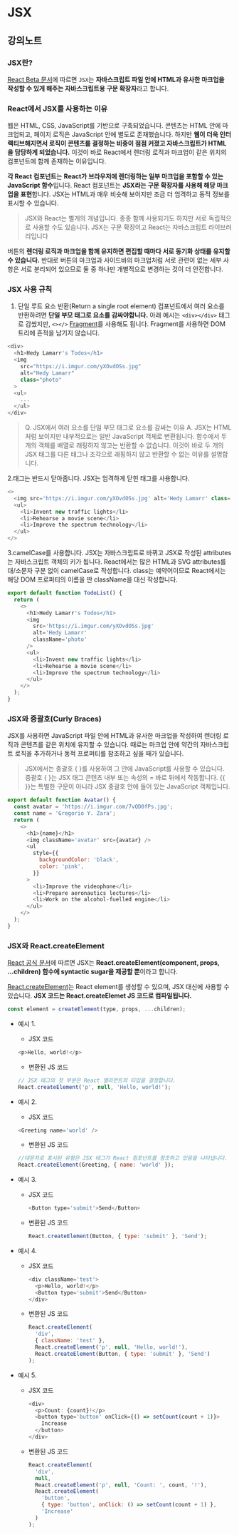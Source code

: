# JSX

## 강의노트

### JSX란?

[React Beta 문서](https://beta.reactjs.org/learn/writing-markup-with-jsx)에 따르면
`JSX`는 **자바스크립트 파일 안에 HTML과 유사한 마크업을 작성할 수 있게 해주는 자바스크립트용 구문 확장자**라고 합니다.

### React에서 JSX를 사용하는 이유

웹은 HTML, CSS, JavaScript를 기반으로 구축되었습니다.
콘텐츠는 HTML 안에 마크업되고, 페이지 로직은 JavaScript 안에 별도로 존재했습니다.
하지만 **웹이 더욱 인터랙티브해지면서 로직이 콘텐츠를 결정하는 비중이 점점 커졌고 자바스크립트가 HTML을 담당하게 되었습니다.**
이것이 바로 React에서 렌더링 로직과 마크업이 같은 위치의 컴포넌트에 함께 존재하는 이유입니다.

**각 React 컴포넌트**는 **React가 브라우저에 렌더링하는 일부 마크업을 포함할 수 있는 JavaScript 함수**입니다.
React 컴포넌트는 **JSX라는 구문 확장자를 사용해 해당 마크업을 표현**합니다. JSX는 HTML과 매우 비슷해 보이지만 조금 더 엄격하고 동적 정보를 표시할 수 있습니다.

> JSX와 React는 별개의 개념입니다. 종종 함께 사용되기도 하지만 서로 독립적으로 사용할 수도 있습니다. JSX는 구문 확장이고 React는 자바스크립트 라이브러리입니다

[](/images/react-component-image.png)
버튼의 **렌더링 로직과 마크업을 함께 유지하면 편집할 때마다 서로 동기화 상태를 유지할 수 있습니다.** 반대로 버튼의 마크업과 사이드바의 마크업처럼 서로 관련이 없는 세부 사항은 서로 분리되어 있으므로 둘 중 하나만 개별적으로 변경하는 것이 더 안전합니다.

### JSX 사용 규칙

1. 단일 루트 요소 반환(Return a single root element)
   컴포넌트에서 여러 요소를 반환하려면 **단일 부모 태그로 요소를 감싸야합니다.**
   아래 예시는 `<div></div>` 태그로 감쌌지만, `<></>` [Fragment](https://beta.reactjs.org/reference/react/Fragment)를 사용해도 됩니다. Fragment를 사용하면 DOM 트리에 흔적을 남기지 않습니다.

```typescript
<div>
  <h1>Hedy Lamarr's Todos</h1>
  <img
    src="https://i.imgur.com/yXOvdOSs.jpg"
    alt="Hedy Lamarr"
    class="photo"
  >
  <ul>
    ...
  </ul>
</div>
```

> Q. JSX에서 여러 요소를 단일 부모 태그로 요소를 감싸는 이유
> A. JSX는 HTML처럼 보이지만 내부적으로는 일반 JavaScript 객체로 변환됩니다. 함수에서 두 개의 객체를 배열로 래핑하지 않고는 반환할 수 없습니다. 이것이 바로 두 개의 JSX 태그를 다른 태그나 조각으로 래핑하지 않고 반환할 수 없는 이유를 설명합니다.

2.태그는 반드시 닫아줍니다.
JSX는 엄격하게 닫힌 태그를 사용합니다.

```typescript
<>
  <img src='https://i.imgur.com/yXOvdOSs.jpg' alt='Hedy Lamarr' class='photo' />
  <ul>
    <li>Invent new traffic lights</li>
    <li>Rehearse a movie scene</li>
    <li>Improve the spectrum technology</li>
  </ul>
</>
```

3.camelCase를 사용합니다.
JSX는 자바스크립트로 바뀌고 JSX로 작성된 attributes는 자바스크립트 객체의 키가 됩니다.
React에서는 많은 HTML과 SVG attributes를 대/소문자 구분 없이 camelCase로 작성합니다.
class는 예약어이므로 React에서는 해당 DOM 프로퍼티의 이름을 딴 className을 대신 작성합니다.

```typescript
export default function TodoList() {
  return (
    <>
      <h1>Hedy Lamarr's Todos</h1>
      <img
        src='https://i.imgur.com/yXOvdOSs.jpg'
        alt='Hedy Lamarr'
        className='photo'
      />
      <ul>
        <li>Invent new traffic lights</li>
        <li>Rehearse a movie scene</li>
        <li>Improve the spectrum technology</li>
      </ul>
    </>
  );
}
```

### JSX와 중괄호(Curly Braces)

JSX를 사용하면 JavaScript 파일 안에 HTML과 유사한 마크업을 작성하여 렌더링 로직과 콘텐츠를 같은 위치에 유지할 수 있습니다. 때로는 마크업 안에 약간의 자바스크립트 로직을 추가하거나 동적 프로퍼티를 참조하고 싶을 때가 있습니다.

> JSX에서는 중괄호 { }를 사용하여 그 안에 JavaScript를 사용할 수 있습니다.
> 중괄호 { }는 JSX 태그 콘텐츠 내부 또는 속성의 = 바로 뒤에서 작동합니다.
> {{ }}는 특별한 구문이 아니라 JSX 중괄호 안에 들어 있는 JavaScript 객체입니다.

```javascript
export default function Avatar() {
  const avatar = 'https://i.imgur.com/7vQD0fPs.jpg';
  const name = 'Gregorio Y. Zara';
  return (
    <>
      <h1>{name}</h1>
      <img className='avatar' src={avatar} />
      <ul
        style={{
          backgroundColor: 'black',
          color: 'pink',
        }}
      >
        <li>Improve the videophone</li>
        <li>Prepare aeronautics lectures</li>
        <li>Work on the alcohol-fuelled engine</li>
      </ul>
    </>
  );
}
```

### JSX와 React.createElement

[React 공식 문서](https://reactjs.org/docs/jsx-in-depth.html)에 따르면
JSX는 **React.createElement(component, props, ...children) 함수에 syntactic sugar을 제공할 뿐**이라고 합니다.

[React.createElement](https://beta.reactjs.org/reference/react/createElement)는 React element를 생성할 수 있으며, JSX 대신에 사용할 수 있습니다. **JSX 코드는 React.createElemet JS 코드로 컴파일됩니다.**

```javascript
const element = createElement(type, props, ...children);
```

- 예시 1.

  - JSX 코드

  ```javascript
  <p>Hello, world!</p>
  ```

  - 변환된 JS 코드

  ```javascript
  // JSX 태그의 첫 부분은 React 엘리먼트의 타입을 결정합니다.
  React.createElement('p', null, 'Hello, world!');
  ```

- 예시 2.

  - JSX 코드

  ```javascript
  <Greeting name='world' />
  ```

  - 변환된 JS 코드

  ```javascript
  //대문자로 표시된 유형은 JSX 태그가 React 컴포넌트를 참조하고 있음을 나타냅니다.
  React.createElement(Greeting, { name: 'world' });
  ```

- 예시 3.

  - JSX 코드

    ```javascript
    <Button type='submit'>Send</Button>
    ```

  - 변환된 JS 코드

    ```javascript
    React.createElement(Button, { type: 'submit' }, 'Send');
    ```

- 예시 4.

  - JSX 코드

    ```javascript
    <div className='test'>
      <p>Hello, world!</p>
      <Button type='submit'>Send</Button>
    </div>
    ```

  - 변환된 JS 코드

    ```javascript
    React.createElement(
      'div',
      { className: 'test' },
      React.createElement('p', null, 'Hello, world!'),
      React.createElement(Button, { type: 'submit' }, 'Send')
    );
    ```

- 예시 5.

  - JSX 코드

    ```javascript
    <div>
      <p>Count: {count}!</p>
      <button type='button' onClick={() => setCount(count + 1)}>
        Increase
      </button>
    </div>
    ```

  - 변환된 JS 코드

    ```javascript
    React.createElement(
      'div',
      null,
      React.createElement('p', null, 'Count: ', count, '!'),
      React.createElement(
        'button',
        { type: 'button', onClick: () => setCount(count + 1) },
        'Increase'
      )
    );
    ```
